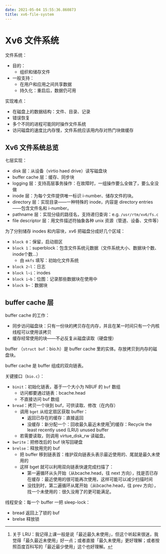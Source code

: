 ```yaml
---
date: 2021-05-04 15:55:36.860873
title: xv6-file-system
---
```

# Xv6 文件系统

文件系统：

- 目的：
  - 组织和储存文件
- 一般支持：
  - 在用户和应用之间共享数据
  - 持久化：重启后，数据仍可用

实现难点：

- 在磁盘上的数据结构：文件、目录、记录
- 错误恢复
- 多个不同的进程可能同时操作文件系统
- 访问磁盘的速度比内存慢，文件系统应该用内存对热门块做缓存

## Xv6 文件系统总览

七层实现：

- disk 层：从设备（virtio haed drive）读写磁盘块
- buffer cache 层：缓存、同步块
- logging 层：支持高层事务操作：在故障时，一组操作要么全做了，要么全没做
- inode 层：为每个文件提供唯一标识 i-number、储存文件的块。
- directory 层：实现目录——一种特殊的 inode，内容是 directory entries——包含文件名和 i-number。
- pathname 层：实现分级的路径名，支持递归查询：e.g. `/usr/rtm/xv6/fs.c`
- file descriptor 层：用文件描述符抽象各种 unix 资源（管道、设备、文件等）

为了分别储存 inodes 和内容块，xv6 把磁盘分成好几个区域：

- `block 0`：保留，启动扇区
- `block 1`：superblock：包含文件系统元数据（文件系统大小、数据块个数、inode个数...）
  - 由 `mkfs` 填写：初始化文件系统
- `block 2~l`：日志
- `block l~i`：inodes
- `block i~b`：位图：记录那些数据块在使用中
- `block b~`：数据块

## buffer cache 层

buffer cache 的工作：

- 同步访问磁盘块：只有一份块的拷贝存在内存，并且在某一时间只有一个内核线程可以使用该拷贝
- 缓存经常使用的块——不必反复从磁盘读取（硬盘慢）

buffer （`struct buf`：bio.h）是 buffer cache 里的实体。存放拷贝到内存的磁盘块。

buffer cache 是 buffer 组成的双向链表。

关键接口（`bio.c`）：

- `binit`：初始化链表，基于一个大小为 NBUF 的 `buf` 数组
  - 访问都要通过链表：bcache.head
  - 不直接访问 buf 数组
- `bread`：拷贝一个块到 buf，可供读取、修改（在内存）
  - 调用 `bget` 从给定扇区获取 buffer：
    - 返回已存在的缓存：直接返回
    - 没缓存：新分配一个：回收最久最近未使用[^1]的缓存：Recycle the least recently used (LRU) unused buffer
  - 若需要读取，则调用 virtue_disk_rw 读磁盘。
- `bwrite`：把修改后的 buf 块写回硬盘
- `brelse`：释放用完的 buf
  - 把 buffer 移到链表首：维护双向链表头表示最近使用的、尾就是最久未使用的
  - 这样 bget 就可以利用双向链表快速完成扫描了：
    - 第一遍循环从头开始（从bcache.head，往 next 方向），找是否已存在缓存：最近使用的很可能再次使用，这样可能可以减少扫描时间
    - 没找到时，第二遍循环从尾开始（从bcache.head，往 prev 方向），找一个未使用的：很久没用了的更可能满足。

[^1]:  关于 LRU：我记得上课一般是说「最近最久未使用」，但这个听起来很迷，我觉得「最久最近未使用」好一点；或者直接「最久未使用」更好理解；或者按照百度百科写的「最近最少使用」这个也好理解。

线程安全：每一个 buffer 一把 sleep-lock：

- bread 返回上了锁的 buf
- brelse 释放锁


